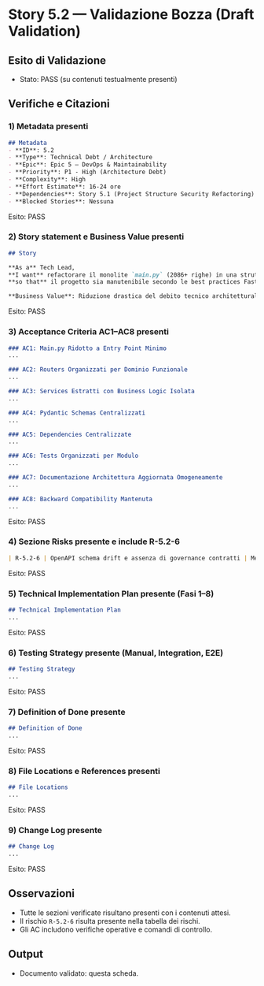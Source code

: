# Story 5.2 — Validazione Bozza (Draft Validation)

## Esito di Validazione

- Stato: PASS (su contenuti testualmente presenti)

## Verifiche e Citazioni

### 1) Metadata presenti
```5:13:docs/stories/5.2-fastapi-modularization-architecture-refactoring.md
## Metadata
- **ID**: 5.2
- **Type**: Technical Debt / Architecture
- **Epic**: Epic 5 — DevOps & Maintainability
- **Priority**: P1 - High (Architecture Debt)
- **Complexity**: High
- **Effort Estimate**: 16-24 ore
- **Dependencies**: Story 5.1 (Project Structure Security Refactoring) — Completed
- **Blocked Stories**: Nessuna
```
Esito: PASS

### 2) Story statement e Business Value presenti
```17:25:docs/stories/5.2-fastapi-modularization-architecture-refactoring.md
## Story

**As a** Tech Lead,  
**I want** refactorare il monolite `main.py` (2086+ righe) in una struttura modulare FastAPI con routers, services, schemas e dependencies separati,  
**so that** il progetto sia manutenibile secondo le best practices FastAPI, scalabile per nuove features, e la documentazione di sviluppo rifletta omogeneamente la nuova architettura senza riferimenti alla vecchia struttura.

**Business Value**: Riduzione drastica del debito tecnico architetturale, miglioramento della manutenibilità del codebase backend, facilitazione onboarding nuovi sviluppatori, preparazione per crescita progetto (Epic 6+), conformità alle best practices FastAPI documentate.
```
Esito: PASS

### 3) Acceptance Criteria AC1–AC8 presenti
```188:210:docs/stories/5.2-fastapi-modularization-architecture-refactoring.md
### AC1: Main.py Ridotto a Entry Point Minimo
...
```
```212:239:docs/stories/5.2-fastapi-modularization-architecture-refactoring.md
### AC2: Routers Organizzati per Dominio Funzionale
...
```
```241:266:docs/stories/5.2-fastapi-modularization-architecture-refactoring.md
### AC3: Services Estratti con Business Logic Isolata
...
```
```268:289:docs/stories/5.2-fastapi-modularization-architecture-refactoring.md
### AC4: Pydantic Schemas Centralizzati
...
```
```291:314:docs/stories/5.2-fastapi-modularization-architecture-refactoring.md
### AC5: Dependencies Centralizzate
...
```
```316:345:docs/stories/5.2-fastapi-modularization-architecture-refactoring.md
### AC6: Tests Organizzati per Modulo
...
```
```347:379:docs/stories/5.2-fastapi-modularization-architecture-refactoring.md
### AC7: Documentazione Architettura Aggiornata Omogeneamente
...
```
```381:408:docs/stories/5.2-fastapi-modularization-architecture-refactoring.md
### AC8: Backward Compatibility Mantenuta
...
```
Esito: PASS

### 4) Sezione Risks presente e include R-5.2-6
```1318:1325:docs/stories/5.2-fastapi-modularization-architecture-refactoring.md
| R-5.2-6 | OpenAPI schema drift e assenza di governance contratti | Media | Alto | Gate su diff OpenAPI (solo descrizioni/tags consentite), policy versioning e deprecation secondo addendum Enterprise Standards |
```
Esito: PASS

### 5) Technical Implementation Plan presente (Fasi 1–8)
```412:724:docs/stories/5.2-fastapi-modularization-architecture-refactoring.md
## Technical Implementation Plan
...
```
Esito: PASS

### 6) Testing Strategy presente (Manual, Integration, E2E)
```1328:1373:docs/stories/5.2-fastapi-modularization-architecture-refactoring.md
## Testing Strategy
...
```
Esito: PASS

### 7) Definition of Done presente
```1388:1425:docs/stories/5.2-fastapi-modularization-architecture-refactoring.md
## Definition of Done
...
```
Esito: PASS

### 8) File Locations e References presenti
```1429:1516:docs/stories/5.2-fastapi-modularization-architecture-refactoring.md
## File Locations
...
```
Esito: PASS

### 9) Change Log presente
```1519:1525:docs/stories/5.2-fastapi-modularization-architecture-refactoring.md
## Change Log
...
```
Esito: PASS

## Osservazioni
- Tutte le sezioni verificate risultano presenti con i contenuti attesi.
- Il rischio `R-5.2-6` risulta presente nella tabella dei rischi.
- Gli AC includono verifiche operative e comandi di controllo.

## Output
- Documento validato: questa scheda.
